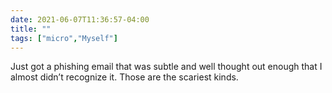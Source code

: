 ```yaml
---
date: 2021-06-07T11:36:57-04:00
title: ""
tags: ["micro","Myself"]
---
```

Just got a phishing email that was subtle and well thought out enough that I almost didn’t recognize it. Those are the scariest kinds.
